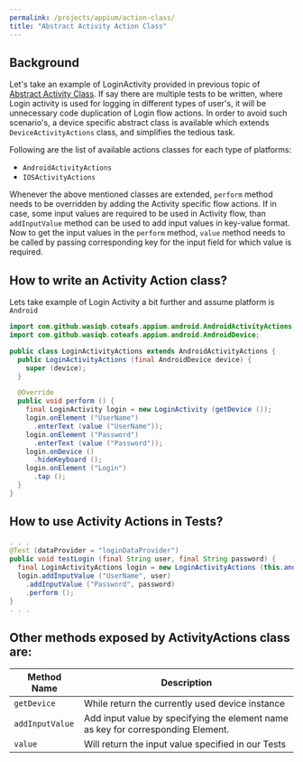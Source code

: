 ```yaml
---
permalink: /projects/appium/action-class/
title: "Abstract Activity Action Class"
---
```


## Background

Let's take an example of LoginActivity provided in previous topic of [Abstract Activity Class][deviceActivity]. If say there are multiple tests to be written, where Login activity is used for logging in different types of user's, it will be unnecessary code duplication of Login flow actions. In order to avoid such scenario's, a device specific abstract class is available which extends `DeviceActivityActions` class, and simplifies the tedious task.

Following are the list of available actions classes for each type of platforms:

* `AndroidActivityActions`
* `IOSActivityActions`

Whenever the above mentioned classes are extended, `perform` method needs to be overridden by adding the Activity specific flow actions. If in case, some input values are required to be used in Activity flow, than `addInputValue` method can be used to add input values in key-value format. Now to get the input values in the `perform` method, `value` method needs to be called by passing corresponding key for the input field for which value is required.

## How to write an Activity Action class?

Lets take example of Login Activity a bit further and assume platform is `Android`

```java
import com.github.wasiqb.coteafs.appium.android.AndroidActivityActions;
import com.github.wasiqb.coteafs.appium.android.AndroidDevice;

public class LoginActivityActions extends AndroidActivityActions {
  public LoginActivityActions (final AndroidDevice device) {
    super (device);
  }

  @Override
  public void perform () {
    final LoginActivity login = new LoginActivity (getDevice ());
    login.onElement ("UserName")
      .enterText (value ("UserName"));
    login.onElement ("Password")
      .enterText (value ("Password"));
    login.onDevice ()
      .hideKeyboard ();
    login.onElement ("Login")
      .tap ();
  }
}
```

## How to use Activity Actions in Tests?

```java
. . .
@Test (dataProvider = "loginDataProvider")
public void testLogin (final String user, final String password) {
  final LoginActivityActions login = new LoginActivityActions (this.androidDevice);
  login.addInputValue ("UserName", user)
    .addInputValue ("Password", password)
    .perform ();
}
. . .
```

## Other methods exposed by ActivityActions class are:

 Method Name | Description
-------------|------------
`getDevice` | While return the currently used device instance
`addInputValue` | Add input value by specifying the element name as key for corresponding Element.
`value` | Will return the input value specified in our Tests

[deviceActivity]: /projects/appium/activity-class/

